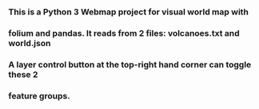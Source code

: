 ### This is a Python 3 Webmap project for visual world map with 
### folium and pandas. It reads from 2 files: volcanoes.txt and world.json
### A layer control button at the top-right hand corner can toggle these 2 
### feature groups.  
